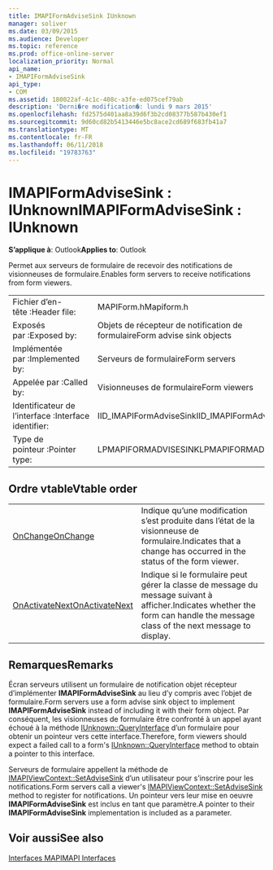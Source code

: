 ```yaml
---
title: IMAPIFormAdviseSink IUnknown
manager: soliver
ms.date: 03/09/2015
ms.audience: Developer
ms.topic: reference
ms.prod: office-online-server
localization_priority: Normal
api_name:
- IMAPIFormAdviseSink
api_type:
- COM
ms.assetid: 180022af-4c1c-408c-a3fe-ed075cef79ab
description: 'Derni�re modification�: lundi 9 mars 2015'
ms.openlocfilehash: fd2575d401aa8a39d6f3b2cd08377b587b430ef1
ms.sourcegitcommit: 9d60cd82b5413446e5bc8ace2cd689f683fb41a7
ms.translationtype: MT
ms.contentlocale: fr-FR
ms.lasthandoff: 06/11/2018
ms.locfileid: "19783763"
---
```

# <a name="imapiformadvisesink--iunknown"></a><span data-ttu-id="09e41-103">IMAPIFormAdviseSink : IUnknown</span><span class="sxs-lookup"><span data-stu-id="09e41-103">IMAPIFormAdviseSink : IUnknown</span></span>

  
  
<span data-ttu-id="09e41-104">**S’applique à**: Outlook</span><span class="sxs-lookup"><span data-stu-id="09e41-104">**Applies to**: Outlook</span></span> 
  
<span data-ttu-id="09e41-105">Permet aux serveurs de formulaire de recevoir des notifications de visionneuses de formulaire.</span><span class="sxs-lookup"><span data-stu-id="09e41-105">Enables form servers to receive notifications from form viewers.</span></span> 
  
|||
|:-----|:-----|
|<span data-ttu-id="09e41-106">Fichier d’en-tête :</span><span class="sxs-lookup"><span data-stu-id="09e41-106">Header file:</span></span>  <br/> |<span data-ttu-id="09e41-107">MAPIForm.h</span><span class="sxs-lookup"><span data-stu-id="09e41-107">Mapiform.h</span></span>  <br/> |
|<span data-ttu-id="09e41-108">Exposés par :</span><span class="sxs-lookup"><span data-stu-id="09e41-108">Exposed by:</span></span>  <br/> |<span data-ttu-id="09e41-109">Objets de récepteur de notification de formulaire</span><span class="sxs-lookup"><span data-stu-id="09e41-109">Form advise sink objects</span></span>  <br/> |
|<span data-ttu-id="09e41-110">Implémentée par :</span><span class="sxs-lookup"><span data-stu-id="09e41-110">Implemented by:</span></span>  <br/> |<span data-ttu-id="09e41-111">Serveurs de formulaire</span><span class="sxs-lookup"><span data-stu-id="09e41-111">Form servers</span></span>  <br/> |
|<span data-ttu-id="09e41-112">Appelée par :</span><span class="sxs-lookup"><span data-stu-id="09e41-112">Called by:</span></span>  <br/> |<span data-ttu-id="09e41-113">Visionneuses de formulaire</span><span class="sxs-lookup"><span data-stu-id="09e41-113">Form viewers</span></span>  <br/> |
|<span data-ttu-id="09e41-114">Identificateur de l’interface :</span><span class="sxs-lookup"><span data-stu-id="09e41-114">Interface identifier:</span></span>  <br/> |<span data-ttu-id="09e41-115">IID_IMAPIFormAdviseSink</span><span class="sxs-lookup"><span data-stu-id="09e41-115">IID_IMAPIFormAdviseSink</span></span>  <br/> |
|<span data-ttu-id="09e41-116">Type de pointeur :</span><span class="sxs-lookup"><span data-stu-id="09e41-116">Pointer type:</span></span>  <br/> |<span data-ttu-id="09e41-117">LPMAPIFORMADVISESINK</span><span class="sxs-lookup"><span data-stu-id="09e41-117">LPMAPIFORMADVISESINK</span></span>  <br/> |
   
## <a name="vtable-order"></a><span data-ttu-id="09e41-118">Ordre vtable</span><span class="sxs-lookup"><span data-stu-id="09e41-118">Vtable order</span></span>

|||
|:-----|:-----|
|[<span data-ttu-id="09e41-119">OnChange</span><span class="sxs-lookup"><span data-stu-id="09e41-119">OnChange</span></span>](imapiformadvisesink-onchange.md) <br/> |<span data-ttu-id="09e41-120">Indique qu’une modification s’est produite dans l’état de la visionneuse de formulaire.</span><span class="sxs-lookup"><span data-stu-id="09e41-120">Indicates that a change has occurred in the status of the form viewer.</span></span>  <br/> |
|[<span data-ttu-id="09e41-121">OnActivateNext</span><span class="sxs-lookup"><span data-stu-id="09e41-121">OnActivateNext</span></span>](imapiformadvisesink-onactivatenext.md) <br/> |<span data-ttu-id="09e41-122">Indique si le formulaire peut gérer la classe de message du message suivant à afficher.</span><span class="sxs-lookup"><span data-stu-id="09e41-122">Indicates whether the form can handle the message class of the next message to display.</span></span>  <br/> |
   
## <a name="remarks"></a><span data-ttu-id="09e41-123">Remarques</span><span class="sxs-lookup"><span data-stu-id="09e41-123">Remarks</span></span>

<span data-ttu-id="09e41-124">Écran serveurs utilisent un formulaire de notification objet récepteur d’implémenter **IMAPIFormAdviseSink** au lieu d’y compris avec l’objet de formulaire.</span><span class="sxs-lookup"><span data-stu-id="09e41-124">Form servers use a form advise sink object to implement **IMAPIFormAdviseSink** instead of including it with their form object.</span></span> <span data-ttu-id="09e41-125">Par conséquent, les visionneuses de formulaire être confronté à un appel ayant échoué à la méthode [IUnknown::QueryInterface](http://msdn.microsoft.com/fr-fr/library/ms682521%28v=VS.85%29.aspx) d’un formulaire pour obtenir un pointeur vers cette interface.</span><span class="sxs-lookup"><span data-stu-id="09e41-125">Therefore, form viewers should expect a failed call to a form's [IUnknown::QueryInterface](http://msdn.microsoft.com/fr-fr/library/ms682521%28v=VS.85%29.aspx) method to obtain a pointer to this interface.</span></span> 
  
<span data-ttu-id="09e41-126">Serveurs de formulaire appellent la méthode de [IMAPIViewContext::SetAdviseSink](imapiviewcontext-setadvisesink.md) d’un utilisateur pour s’inscrire pour les notifications.</span><span class="sxs-lookup"><span data-stu-id="09e41-126">Form servers call a viewer's [IMAPIViewContext::SetAdviseSink](imapiviewcontext-setadvisesink.md) method to register for notifications.</span></span> <span data-ttu-id="09e41-127">Un pointeur vers leur mise en oeuvre **IMAPIFormAdviseSink** est inclus en tant que paramètre.</span><span class="sxs-lookup"><span data-stu-id="09e41-127">A pointer to their **IMAPIFormAdviseSink** implementation is included as a parameter.</span></span> 
  
## <a name="see-also"></a><span data-ttu-id="09e41-128">Voir aussi</span><span class="sxs-lookup"><span data-stu-id="09e41-128">See also</span></span>



[<span data-ttu-id="09e41-129">Interfaces MAPI</span><span class="sxs-lookup"><span data-stu-id="09e41-129">MAPI Interfaces</span></span>](mapi-interfaces.md)

